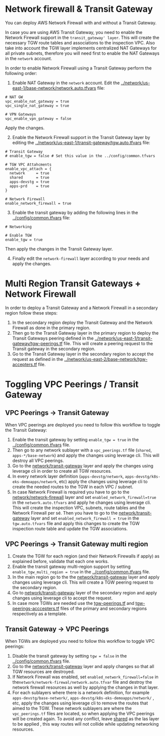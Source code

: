 # Network firewall & Transit Gateway

You can deploy AWS Network Firewall with and without a Transit Gateway.  

In case you are using AWS Transit Gateway, you need to enable the Network Firewall support in the `transit_gateway' layer`. This will create the necessary TGW route tables and associations to the inspection VPC. Also take into account the TGW layer implements centralized NAT Gateways for all private subnets, therefore you will need first to enable the NAT Gateways in the `network` account.

In order to enable Network Firewall using a Transit Gateway perform the following order:


1. Enable NAT Gateway in the `network` account. Edit the [../network/us-east-1/base-network/network.auto.tfvars](https://github.com/binbashar/le-tf-infra-aws/blob/master/network/us-east-1/transit-gateway/tgw.auto.tfvars) file:

```
# NAT GW
vpc_enable_nat_gateway = true
vpc_single_nat_gateway = true

# VPN Gateways
vpc_enable_vpn_gateway = false
```

Apply the changes.


2. Enable the Network Firewall support in the Transit Gateway layer by editing the [../network/us-east-1/transit-gateway/tgw.auto.tfvars](https://github.com/binbashar/le-tf-infra-aws/blob/master/network/us-east-1/transit-gateway/tgw.auto.tfvars) file:
```
# Transit Gateway
# enable_tgw = false # Set this value in the ../config/common.tfvars

# TGW VPC Attahcments
enable_vpc_attach = {
  network     = true
  shared      = true
  apps-devstg = true
  apps-prd    = true
}

# Network Firewall
enable_network_firewall = true
```

3. Enable the transit gateway by adding the following lines in the [../config/common.tfvars](https://github.com/binbashar/le-tf-infra-aws/blob/master/config/common.tfvars.example) file:

```
# Networking

# Enable TGW
enable_tgw = true

```
Then apply the changes in the Transit Gateway layer.

4. Finally edit the `network-firewall` layer according to your needs and apply the changes.


# Multi Region Transit Gateways + Network Firewall

In order to deploy a Transit Gateway and a Network Firewall in a secondary region follow these steps:

1. In the secondary region deploy the Transit Gateway and the Network Firewall as done in the primary region.
2. Then go to the Transit Gateway layer in the primary region to deploy the Transit Gateways peering defined in the [../network/us-east-1/transit-gateway/tgw-peerings.tf](https://github.com/binbashar/le-tf-infra-aws/blob/master/network/us-east-1/transit-gateway/tgw-peerings.tf) file. This will create a peering request to the Transit gateway in the secondary region.
3. Go to the Transit Gateway layer in the secondary region to accept the request as defined in the [../network/us-east-2/base-network/tgw-accepters.tf](https://github.com/binbashar/le-tf-infra-aws/blob/master/network/us-east-2/transit-gateway/tgw-peerings-acccepters.tf) file.

# Toggling VPC Peerings / Transit Gateway

## VPC Peerings -> Transit Gateway

When VPC peerings are deployed you need to follow this workflow to toggle the Transit Gateway:

1. Enable the transit gateway by setting  `enable_tgw = true` in the [../config/common.tfvars](https://github.com/binbashar/le-tf-infra-aws/blob/master/config/common.tfvars.example) file.
2. Then go to any network sublayer with a `vpc_peerings.tf` file (`shared`, `apps-*/base-network`) and apply the changes using leverage cli. This will destroy all VPC peerings.
3. Go to the [network/transit-gateway](https://github.com/binbashar/le-tf-infra-aws/tree/master/network/us-east-1/transit-gateway) layer and apply the changes using leverage cli in order to create all TGW resources.
4. In every network layer definition (`apps-devstg/network`, `apps-devstg/k8s-eks-demoapps/network`, etc)  apply the changes using leverage cli to create the needed routes to the TGW in each VPC / subnet.
5. In case Network Firewall is required you have to go to the [network/network-firewall](https://github.com/binbashar/le-tf-infra-aws/tree/master/network/us-east-1/network-firewall) layer and set `enabled_network_firewall=true` in the `network.auto.tfvars`  and apply he changes using leverage cli. This will create the inspection VPC, subnets, route tables and the Network Firewall per sé. Then you have to go to the [network/transit-gateway](https://github.com/binbashar/le-tf-infra-aws/tree/master/network/us-east-1/transit-gateway) layer and set `enabled_network_firewall = true` in the `tgw.auto.tfvars` file and apply this changes to create the TGW inspection route table and update the TGW associations.

## VPC Peerings -> Transit Gateway multi region

1. Create the TGW for each region (and their Network Firewalls if apply) as explained before, validate that each one works.
2. Enable the transit gateway multi-region support by setting  `enable_tgw_multi_region = true` in the [../config/common.tfvars](https://github.com/binbashar/le-tf-infra-aws/blob/master/config/common.tfvars.example) file.
3. In the main region go to the the [network/transit-gateway](https://github.com/binbashar/le-tf-infra-aws/tree/master/network/us-east-1/transit-gateway) layer and apply changes using leverage cli. This will create a TGW peering request to the secondary region.
4. Go to [network/transit-gateway](https://github.com/binbashar/le-tf-infra-aws/tree/master/network/us-east-2/transit-gateway) layer of the secondary region and apply changes using leverage cli to accept the request.
5. In case more TGWs are needed use the [tgw-peerings.tf](https://github.com/binbashar/le-tf-infra-aws/blob/master/network/us-east-1/transit-gateway/tgw-peerings.tf) and [tgw-peerings-acccepters.tf](https://github.com/binbashar/le-tf-infra-aws/blob/master/network/us-east-2/transit-gateway/tgw-peerings-acccepters.tf) files of the primary and secondary regions respectively as a template.

## Transit Gateway -> VPC Peerings

When TGWs are deployed you need to follow this workflow to toggle VPC peerings:

1. Disable the transit gateway by setting  `tgw = false` in the [../config/common.tfvars](https://github.com/binbashar/le-tf-infra-aws/blob/master/config/common.tfvars.example) file.
2. Go to the [network/transit-gateway](https://github.com/binbashar/le-tf-infra-aws/tree/master/network/us-east-1/transit-gateway) layer and apply  changes so that all TGW resources are destroyed.
3. If  Network Firewall was enabled, set `enabled_network_firewall=false` in the`network/network-firewal/network.auto.tfvar` file and destroy the network firewall resources as well by applying the changes in that layer.
4. For each sublayers where there is a network definition, for example `apps-devstg/base-network/`, `apps-devstg/k8s-eks-demoapps/network/` , etc, apply the changes using leverage cli to remove the routes that aimed to the TGW. These network sublayers are where the `vpc_peerings.tf` files are located, so when applying the VPC peerings will be created again. To avoid any conflict, leave [shared](https://github.com/binbashar/le-tf-infra-aws/tree/master/shared/us-east-1/base-network) as the las layer to be applied , this way routes will not collide while updating  networking resources.
